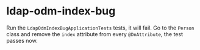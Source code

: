 # ldap-odm-index-bug

Run the `LdapOdmIndexBugApplicationTests` tests, it will fail. Go to the `Person` class and remove the `index` attribute from every `@DnAttribute`, the test passes now.

